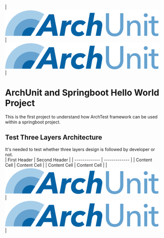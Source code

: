 | ![Architecture](./documents/images/archunit-logo.png) | ![Architecture2](./documents/images/archunit-logo.png) | 
# ArchUnit and Springboot Hello World Project
This is the first project to understand how ArchTest framework can be used within a springboot project. 
## Test Three Layers Architecture
It's needed to test whether three layers design is followed by developer or not.  
| First Header  | Second Header |
| ------------- | ------------- |
| Content Cell  | Content Cell  |
| Content Cell  | Content Cell  |
| ![Architecture](./documents/images/archunit-logo.png) | ![Architecture2](./documents/images/archunit-logo.png) | 